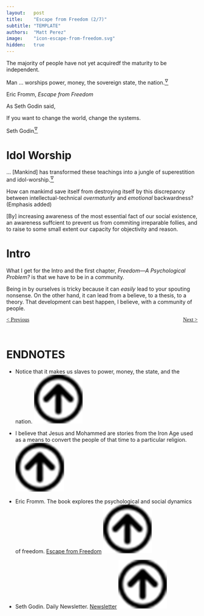 ```yaml
---
layout:   post
title:    "Escape from Freedom (2/7)"
subtitle: "TEMPLATE"
authors:  "Matt Perez"
image:    "icon-escape-from-freedom.svg"
hidden:   true
---
```


<div style='display:none; '>
 <p><em>Escape from Freedom</em> was published in 1941. Pim de Morre, co-founder of <em>Corporate Rebels</em>, reminded me of <em>Escape from Freedom</em> which I first read when I was 18-19 years old (I am a mere 73 now).</p>
</div>

<div class="_citation">
 <p>The majority of people have not yet acquiredf the maturity to be independent.</p>
 
 <p>Man &hellip; worships power, money, the sovereign state, the nation.<a href='#en01'><sup id='bm01'>&hairsp;&nabla;&hairsp;</sup></a></p>

 <p id="_signature">Eric Fromm, <em>Escape from Freedom</em></p>
</div>

<p>As Seth Godin said,</p>
 <div class="_citation">
  <p>If you want to change the world, change the systems.</p>
  <p id="_signature">Seth Godin<a href='#en02'><sup id='bm02'>&hairsp;&nabla;&hairsp;</sup></a></p>
 </div>

<h1>Idol Worship</h1>
 <div class="_citation">
  <p>&hellip; [Mankind] has transformed these teachings into a jungle of superestition and idol-worship.<a href='#en03'><sup id='bm03'>&hairsp;&nabla;&hairsp;</sup></a></p>
  <p>How can mankimd save itself from destroying itself by this discrepancy between intellectual-technical <em>overmaturity</em> and <em>emotional</em> backwardness? (Emphasis added)</p>
  <p>[By] increasing awareness of the most essential fact of our social existence, an awareness suffcient to prevent us from commiting irreparable follies, and to raise to some small extent our capacity for objectivity and reason.</p>
 </div>

<h1>Intro</h1>
 <p>What I get for the Intro and the first chapter, <em>Freedom&mdash;A Psychological Problem?</em> is that we have to be in a community.</p>
 <p>Being in by ourselves is tricky because it can <em>easily</em> lead to your spouting nonsense. On the other hand, it can lead from a believe, to a thesis, to a theory. That development can best happen, I believe, with a community of people.</p>

<div style="margin-bottom:1in; font-family: American Typewriter, serif; ">
 <span style="float:left; ">
  <a href="https://radicalcompanies.com/2024/12/21/escape-from-freedom">&lt; Previous</a>
 </span>
 <span style="float:right; ">
  <a href="https://radicalcompanies.com/2024/12/23/escape-from-freedom">Next &gt;</a>
 </span>
</div>

<h1 class="_section">ENDNOTES</h1>
 <ul>
  <li id="en01">
   <p class="_list-item">
    Notice that it makes us slaves to power, money, the state, and the nation.
    <a class="_uparrow" href="#bm01"><img src="/assets/img/arrow-up-icon.png"></a>
   </p>
  </li>
  <li id="en02">
   <p class="_list-item">
    I believe that Jesus and Mohammed are stories from the Iron Age used as a means to convert the people of that time to a particular religion.
    <a class="_uparrow" href="#bm02"><img src="/assets/img/arrow-up-icon.png"></a>
   </p>
  </li>
  <li id="en03">
   <p class="_list-item">
    Eric Fromm.
    The book explores the psychological and social dynamics of freedom.
    <a href="https://www.amazon.com/Escape-Freedom-Erich-Fromm/dp/0805031499" target="_blank">Escape from Freedom</a>
    <a class="_uparrow" href="#bm03"><img src="/assets/img/arrow-up-icon.png"></a>
   </p>
  </li>
  <li id="en04">
   <p class="_list-item">
    Seth Godin.
    Daily Newsletter.
    <a href="https://seths.blog/2024/12/our-new-school/" target="_blank">Newsletter</a>
    <a class="_uparrow" href="#bm04"><img src="/assets/img/arrow-up-icon.png"></a>
   </p>
  </li>
 </ul>